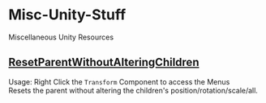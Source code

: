 # Misc-Unity-Stuff
Miscellaneous Unity Resources

## [ResetParentWithoutAlteringChildren](https://github.com/ScruffyRules/Misc-Unity-Stuff/raw/main/ResetParentWithoutAlteringChildren.cs)
Usage: Right Click the `Transform` Component to access the Menus  
Resets the parent without altering the children's position/rotation/scale/all.  